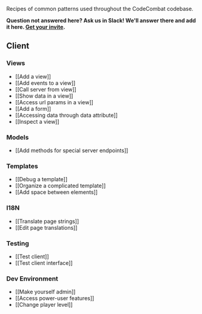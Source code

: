 Recipes of common patterns used throughout the CodeCombat codebase.

**Question not answered here? Ask us in Slack! We'll answer there and add it here. [Get your invite](https://coco-slack-invite.herokuapp.com/).**

## Client

### Views
* [[Add a view]]
* [[Add events to a view]]
* [[Call server from view]]
* [[Show data in a view]]
* [[Access url params in a view]]
* [[Add a form]]
* [[Accessing data through data attribute]]
* [[Inspect a view]]

### Models
* [[Add methods for special server endpoints]]

### Templates
* [[Debug a template]]
* [[Organize a complicated template]]
* [[Add space between elements]]

### I18N

* [[Translate page strings]]
* [[Edit page translations]]

### Testing
* [[Test client]]
* [[Test client interface]]

### Dev Environment
* [[Make yourself admin]]
* [[Access power-user features]]
* [[Change player level]]